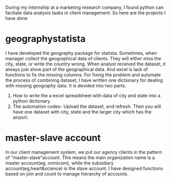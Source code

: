 During my internship at a marketing research company, I found python can faciliate data analysis tasks in client management. So here are the projects I have done

# geographystatista
I have developed the geography package for statista.
Sometimes, when manager collect the geographical data of clients. They will either miss the city, state, or write the country wrong. When analyst received the dataset, it always just show part of the geographical data. And excel is lack of functions to fix the missing columns.
For fixing the problem and automate the process of combining dataset, I have written one dictionary for dealing with missing geography data. It is devided into two parts.
1) How to write the a excel spreadsheet with data of city and state into a python dictionary.
2) The automation codes- Upload the dataset, and refresh. Then you will have one dataset with city, state and the larger city which has the airport. 

# master-slave account
In our client management system, we put our agency clients in the pattern of "master-slave"account. This means the main organization name is a master account(eg, omnicom), while the subsidiary account(eg,heart&science) is the slave account. I have designed functions based on join and count to manage hierarchy of accounts.  
